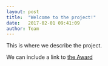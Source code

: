 ```yaml
---
layout: post
title:  "Welcome to the project!"
date:   2017-02-01 09:41:09
author: Team
---
```

This is where we describe the project. 

We can include a link to [the Award](https://www.nsf.gov/awardsearch/showAward?AWD_ID=1723520&HistoricalAwards=false "National Science Foundation")
